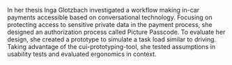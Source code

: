 In her thesis Inga Glotzbach investigated a workflow making in-car payments accessible based on conversational technology. Focusing on protecting access to sensitive private data in the payment process, she designed an authorization process called Picture Passcode. To evaluate her design, she created a prototype to simulate a task load similar to driving. Taking advantage of the cui-prototyping-tool, she tested assumptions in usability tests and evaluated ergonomics in context.
